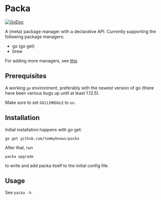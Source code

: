 # Packa

[![GoDoc](https://godoc.org/github.com/tommyknows/packa?status.svg)](https://godoc.org/github.com/tommyknows/packa)

A (meta) package manager with a declarative API.
Currently supporting the following package managers:

- go (go get)
- brew

For adding more managers, see [this](pkg/handlers/README.md)

## Prerequisites

A working `go` environment, preferably with the newest version of go (there have
been various bugs up until at least 1.12.5).

Make sure to set `GO111MODULE` to `on`.

## Installation

Initial installation happens with go get:

```
go get github.com/tommyknows/packa
```

After that, run

```
packa upgrade
```

to write and add packa itself to the initial config file.

## Usage

See `packa -h`.

